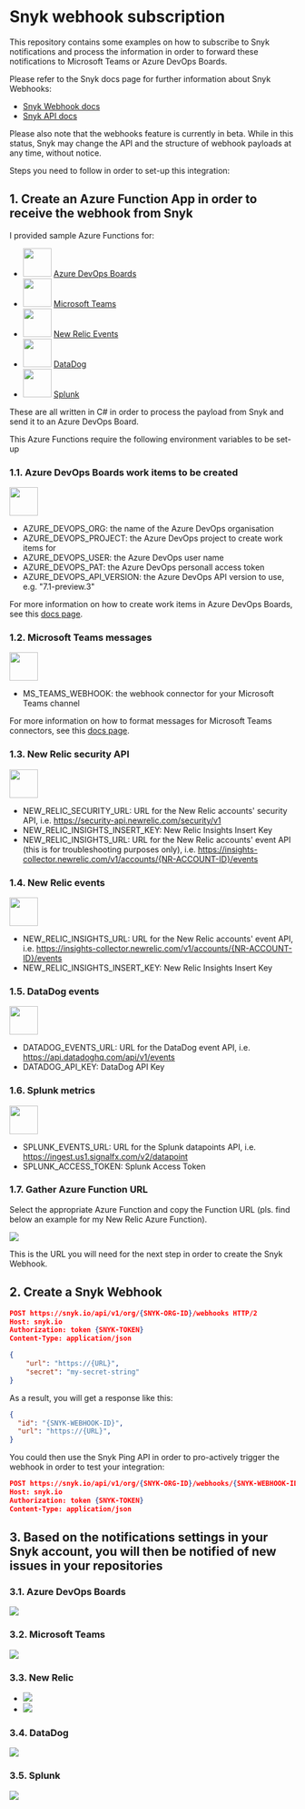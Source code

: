 # Snyk webhook subscription

This repository contains some examples on how to subscribe to Snyk notifications and process the information in order to forward these notifications to Microsoft Teams or Azure DevOps Boards.

Please refer to the Snyk docs page for further information about Snyk Webhooks:

- [Snyk Webhook docs](https://docs.snyk.io/features/integrations/snyk-webhooks)
- [Snyk API docs](https://snyk.docs.apiary.io/#reference/webhooks)

Please also note that the webhooks feature is currently in beta. While in this status, Snyk may change the API and the structure of webhook payloads at any time, without notice.

Steps you need to follow in order to set-up this integration:

## 1. Create an Azure Function App in order to receive the webhook from Snyk

I provided sample Azure Functions for:

- <img src="azure-devops-boards-logo.png" width="50"> [Azure DevOps Boards](azure-function-azure-boards.cs)
- <img src="microsoft-teams-logo.png" width="50"> [Microsoft Teams](azure-function-microsoft-teams.cs)
- <img src="newrelic-logo.png" width="50"> [New Relic Events](azure-function-newrelic.cs)
- <img src="datadog-logo.png" width="50"> [DataDog](azure-function-datadog.cs)
- <img src="splunk-logo.png" width="50"> [Splunk](azure-function-splunk.cs)

These are all written in C# in order to process the payload from Snyk and send it to an Azure DevOps Board.

This Azure Functions require the following environment variables to be set-up

### 1.1. Azure DevOps Boards work items to be created

<img src="azure-devops-boards-logo.png" width="50">

- AZURE_DEVOPS_ORG: the name of the Azure DevOps organisation
- AZURE_DEVOPS_PROJECT: the Azure DevOps project to create work items for
- AZURE_DEVOPS_USER: the Azure DevOps user name
- AZURE_DEVOPS_PAT: the Azure DevOps personall access token
- AZURE_DEVOPS_API_VERSION: the Azure DevOps API version to use, e.g. "7.1-preview.3"

For more information on how to create work items in Azure DevOps Boards, see this [docs page](https://docs.microsoft.com/en-us/rest/api/azure/devops/wit/work-items/create?view=azure-devops-rest-7.1).

### 1.2. Microsoft Teams messages

<img src="microsoft-teams-logo.png" width="50">

- MS_TEAMS_WEBHOOK: the webhook connector for your Microsoft Teams channel

For more information on how to format messages for Microsoft Teams connectors, see this [docs page](https://docs.microsoft.com/en-us/microsoftteams/platform/webhooks-and-connectors/how-to/connectors-using?tabs=cURL).

### 1.3. New Relic security API

<img src="newrelic-logo.png" width="50">

- NEW_RELIC_SECURITY_URL: URL for the New Relic accounts' security API, i.e. <https://security-api.newrelic.com/security/v1>
- NEW_RELIC_INSIGHTS_INSERT_KEY: New Relic Insights Insert Key
- NEW_RELIC_INSIGHTS_URL: URL for the New Relic accounts' event API (this is for troubleshooting purposes only), i.e. <https://insights-collector.newrelic.com/v1/accounts/{NR-ACCOUNT-ID}/events>

### 1.4. New Relic events

<img src="newrelic-logo.png" width="50">

- NEW_RELIC_INSIGHTS_URL: URL for the New Relic accounts' event API, i.e. <https://insights-collector.newrelic.com/v1/accounts/{NR-ACCOUNT-ID}/events>
- NEW_RELIC_INSIGHTS_INSERT_KEY: New Relic Insights Insert Key

### 1.5. DataDog events

<img src="datadog-logo.png" width="50">

- DATADOG_EVENTS_URL: URL for the DataDog event API, i.e. <https://api.datadoghq.com/api/v1/events>
- DATADOG_API_KEY: DataDog API Key

### 1.6. Splunk metrics

<img src="splunk-logo.png" width="50">

- SPLUNK_EVENTS_URL: URL for the Splunk datapoints API, i.e. <https://ingest.us1.signalfx.com/v2/datapoint>
- SPLUNK_ACCESS_TOKEN: Splunk Access Token

### 1.7. Gather Azure Function URL

Select the appropriate Azure Function and copy the Function URL (pls. find below an example for my New Relic Azure Function).

![](azure-function-url.png)

This is the URL you will need for the next step in order to create the Snyk Webhook.

## 2. Create a Snyk Webhook

```json
POST https://snyk.io/api/v1/org/{SNYK-ORG-ID}/webhooks HTTP/2
Host: snyk.io
Authorization: token {SNYK-TOKEN}
Content-Type: application/json

{
    "url": "https://{URL}",
    "secret": "my-secret-string"
}
```

As a result, you will get a response like this:

```json
{
  "id": "{SNYK-WEBHOOK-ID}",
  "url": "https://{URL}",
}
```

You could then use the Snyk Ping API in order to pro-actively trigger the webhook in order to test your integration:

```json
POST https://snyk.io/api/v1/org/{SNYK-ORG-ID}/webhooks/{SNYK-WEBHOOK-ID}/ping HTTP/2
Host: snyk.io
Authorization: token {SNYK-TOKEN}
Content-Type: application/json
```

## 3. Based on the notifications settings in your Snyk account, you will then be notified of new issues in your repositories

### 3.1. Azure DevOps Boards

![](azure-devops-boards-dashboard.png)

### 3.2. Microsoft Teams

![](microsoft-teams-dashboard.png)

### 3.3. New Relic

- ![](newrelic-dashboard.png)
- ![](newrelic-dashboard-custom.png)

### 3.4. DataDog

![](datadog-dashboard.png)

### 3.5. Splunk

![](splunk-dashboard.png)
